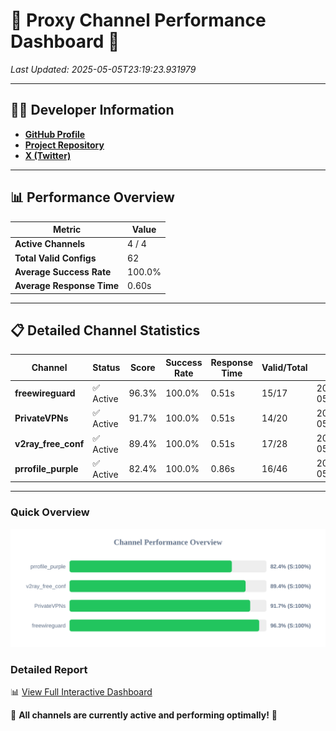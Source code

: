 # 🌟 Proxy Channel Performance Dashboard 🌟

_Last Updated: 2025-05-05T23:19:23.931979_

---

## 👩‍💻 Developer Information

- **[GitHub Profile](https://github.com/4n0nymou3)**  
- **[Project Repository](https://github.com/4n0nymou3/multi-proxy-config-fetcher)**  
- **[X (Twitter)](https://x.com/4n0nymou3)**  

---

## 📊 Performance Overview

| Metric                | Value       |
|-----------------------|-------------|
| **Active Channels**   | 4 / 4       |
| **Total Valid Configs** | 62          |
| **Average Success Rate** | 100.0%      |
| **Average Response Time** | 0.60s       |

---

## 📋 Detailed Channel Statistics

| Channel          | Status     | Score  | Success Rate | Response Time | Valid/Total | Last Success               |
|------------------|------------|--------|--------------|---------------|-------------|----------------------------|
| **freewireguard**  | ✅ Active  | 96.3%  | 100.0% | 0.51s         | 15/17       | 2025-05-05T23:19:23.930271 |
| **PrivateVPNs**  | ✅ Active  | 91.7%  | 100.0% | 0.51s         | 14/20       | 2025-05-05T23:19:23.391491 |
| **v2ray_free_conf**  | ✅ Active  | 89.4%  | 100.0% | 0.51s         | 17/28       | 2025-05-05T23:19:22.850529 |
| **prrofile_purple**  | ✅ Active  | 82.4%  | 100.0% | 0.86s         | 16/46       | 2025-05-05T23:19:22.290435 |

---

### Quick Overview
<div align="center">
  <a href="https://raw.githubusercontent.com/nullluser/NullRepo/refs/heads/main/assets/channel_stats_chart.svg">
    <img src="https://raw.githubusercontent.com/nullluser/NullRepo/refs/heads/main/assets/channel_stats_chart.svg" alt="Source Performance Statistics" width="800">
  </a>
</div>

### Detailed Report
📊 [View Full Interactive Dashboard](https://htmlpreview.github.io/?https://github.com/nullluser/NullRepo/blob/main/assets/performance_report.html)

🎉 **All channels are currently active and performing optimally!** 🎉
